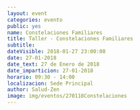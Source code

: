 ```yaml
---
layout: event
categories: evento
public: yes
name: Constelaciones Familiares
title: Taller - Constelaciones Familiares
subtitle:
dateVisible: 2018-01-27 23:00:00
date: 27-01-2018
date_text: 27 de Enero de 2018
date_imparticion: 27-01-2018
horario: 09:30 - 14:00
localizacion: Sede Principal
author: Salud-Zen
image: img/eventos/270118Constelaciones
---
```

